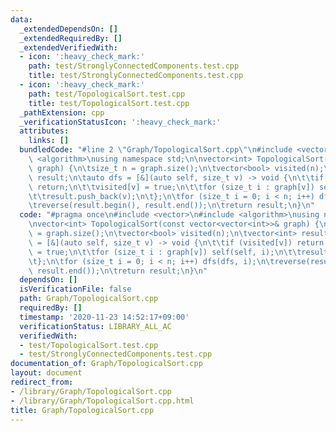 ```yaml
---
data:
  _extendedDependsOn: []
  _extendedRequiredBy: []
  _extendedVerifiedWith:
  - icon: ':heavy_check_mark:'
    path: test/StronglyConnectedComponents.test.cpp
    title: test/StronglyConnectedComponents.test.cpp
  - icon: ':heavy_check_mark:'
    path: test/TopologicalSort.test.cpp
    title: test/TopologicalSort.test.cpp
  _pathExtension: cpp
  _verificationStatusIcon: ':heavy_check_mark:'
  attributes:
    links: []
  bundledCode: "#line 2 \"Graph/TopologicalSort.cpp\"\n#include <vector>\n#include\
    \ <algorithm>\nusing namespace std;\n\nvector<int> TopologicalSort(const vector<vector<int>>&\
    \ graph) {\n\tsize_t n = graph.size();\n\tvector<bool> visited(n);\n\tvector<int>\
    \ result;\n\tauto dfs = [&](auto self, size_t v) -> void {\n\t\tif (visited[v])\
    \ return;\n\t\tvisited[v] = true;\n\t\tfor (size_t i : graph[v]) self(self, i);\n\
    \t\tresult.push_back(v);\n\t};\n\tfor (size_t i = 0; i < n; i++) dfs(dfs, i);\n\
    \treverse(result.begin(), result.end());\n\treturn result;\n}\n"
  code: "#pragma once\n#include <vector>\n#include <algorithm>\nusing namespace std;\n\
    \nvector<int> TopologicalSort(const vector<vector<int>>& graph) {\n\tsize_t n\
    \ = graph.size();\n\tvector<bool> visited(n);\n\tvector<int> result;\n\tauto dfs\
    \ = [&](auto self, size_t v) -> void {\n\t\tif (visited[v]) return;\n\t\tvisited[v]\
    \ = true;\n\t\tfor (size_t i : graph[v]) self(self, i);\n\t\tresult.push_back(v);\n\
    \t};\n\tfor (size_t i = 0; i < n; i++) dfs(dfs, i);\n\treverse(result.begin(),\
    \ result.end());\n\treturn result;\n}\n"
  dependsOn: []
  isVerificationFile: false
  path: Graph/TopologicalSort.cpp
  requiredBy: []
  timestamp: '2020-11-23 14:52:17+09:00'
  verificationStatus: LIBRARY_ALL_AC
  verifiedWith:
  - test/TopologicalSort.test.cpp
  - test/StronglyConnectedComponents.test.cpp
documentation_of: Graph/TopologicalSort.cpp
layout: document
redirect_from:
- /library/Graph/TopologicalSort.cpp
- /library/Graph/TopologicalSort.cpp.html
title: Graph/TopologicalSort.cpp
---
```


